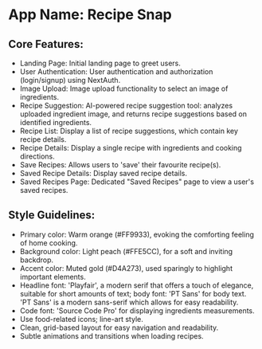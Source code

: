 # **App Name**: Recipe Snap

## Core Features:

- Landing Page: Initial landing page to greet users.
- User Authentication: User authentication and authorization (login/signup) using NextAuth.
- Image Upload: Image upload functionality to select an image of ingredients.
- Recipe Suggestion: AI-powered recipe suggestion tool: analyzes uploaded ingredient image, and returns recipe suggestions based on identified ingredients.
- Recipe List: Display a list of recipe suggestions, which contain key recipe details.
- Recipe Details: Display a single recipe with ingredients and cooking directions.
- Save Recipes: Allows users to 'save' their favourite recipe(s).
- Saved Recipe Details: Display saved recipe details.
- Saved Recipes Page: Dedicated "Saved Recipes" page to view a user's saved recipes.

## Style Guidelines:

- Primary color: Warm orange (#FF9933), evoking the comforting feeling of home cooking.
- Background color: Light peach (#FFE5CC), for a soft and inviting backdrop.
- Accent color: Muted gold (#D4A273), used sparingly to highlight important elements.
- Headline font: 'Playfair', a modern serif that offers a touch of elegance, suitable for short amounts of text; body font: 'PT Sans' for body text. 'PT Sans' is a modern sans-serif which allows for easy readability.
- Code font: 'Source Code Pro' for displaying ingredients measurements.
- Use food-related icons; line-art style.
- Clean, grid-based layout for easy navigation and readability.
- Subtle animations and transitions when loading recipes.